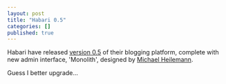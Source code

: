 ```yaml
---
layout: post
title: "Habari 0.5"
categories: []
published: true
---
```


Habari have released [version 0.5](http://habariproject.org/en/0-5-released) of their blogging platform, complete with new admin interface, 'Monolith', designed by [Michael Heilemann](http://binarybonsai.com).

Guess I better upgrade...
